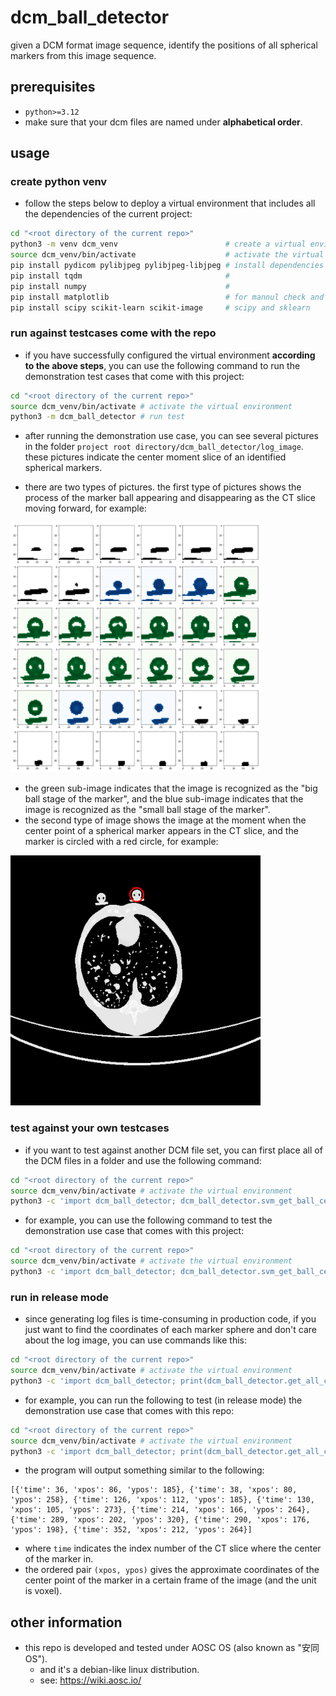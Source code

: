 # dcm_ball_detector
given a DCM format image sequence, identify the positions of all spherical markers from this image sequence.

## prerequisites

- `python>=3.12`
- make sure that your dcm files are named under **alphabetical order**.

## usage

### create python venv

- follow the steps below to deploy a virtual environment that includes all the dependencies of the current project:

```bash
cd "<root directory of the current repo>"
python3 -m venv dcm_venv                        # create a virtual environment
source dcm_venv/bin/activate                    # activate the virtual environment
pip install pydicom pylibjpeg pylibjpeg-libjpeg # install dependencies related to DCM file reading
pip install tqdm                                #
pip install numpy                               # 
pip install matplotlib                          # for mannul check and debug
pip install scipy scikit-learn scikit-image     # scipy and sklearn 
```

### run against testcases come with the repo

- if you have successfully configured the virtual environment **according to the above steps**, you can use the following command to run the demonstration test cases that come with this project:

```bash
cd "<root directory of the current repo>"
source dcm_venv/bin/activate # activate the virtual environment
python3 -m dcm_ball_detector # run test
```

- after running the demonstration use case, you can see several pictures in the folder `project root directory/dcm_ball_detector/log_image`. these pictures indicate the center moment slice of an identified spherical markers.

- there are two types of pictures. the first type of pictures shows the process of the marker ball appearing and disappearing as the CT slice moving forward, for example:

<img src="./img/img_process.png" style="width: 400px">

- the green sub-image indicates that the image is recognized as the "big ball stage of the marker", and the blue sub-image indicates that the image is recognized as the "small ball stage of the marker".
- the second type of image shows the image at the moment when the center point of a spherical marker appears in the CT slice, and the marker is circled with a red circle, for example:

<img src="./img/img_dcm.png" style="width: 400px">

### test against your own testcases

- if you want to test against another DCM file set, you can first place all of the DCM files in a folder and use the following command:

```bash
cd "<root directory of the current repo>"
source dcm_venv/bin/activate # activate the virtual environment
python3 -c 'import dcm_ball_detector; dcm_ball_detector.svm_get_ball_centers_in_folder_and_dump_log("<The folder where the target DCMs are located>")'
```

- for example, you can use the following command to test the demonstration use case that comes with this project:

```bash
cd "<root directory of the current repo>"
source dcm_venv/bin/activate # activate the virtual environment
python3 -c 'import dcm_ball_detector; dcm_ball_detector.svm_get_ball_centers_in_folder_and_dump_log("./data_sample/2023_01_03_0.625 x 0.625_501/")'
```

### run in release mode

- since generating log files is time-consuming in production code, if you just want to find the coordinates of each marker sphere and don't care about the log image, you can use commands like this:

```bash
cd "<root directory of the current repo>"
source dcm_venv/bin/activate # activate the virtual environment
python3 -c 'import dcm_ball_detector; print(dcm_ball_detector.get_all_cluster_center_in_folder("<the target folder>"))'
```

- for example, you can run the following to test (in release mode) the demonstration use case that comes with this repo:

```bash
cd "<root directory of the current repo>"
source dcm_venv/bin/activate # activate the virtual environment
python3 -c 'import dcm_ball_detector; print(dcm_ball_detector.get_all_cluster_center_in_folder("./data_sample/2023_01_03_0.625 x 0.625_501/"))'
```

- the program will output something similar to the following:

```
[{'time': 36, 'xpos': 86, 'ypos': 185}, {'time': 38, 'xpos': 80, 'ypos': 258}, {'time': 126, 'xpos': 112, 'ypos': 185}, {'time': 130, 'xpos': 105, 'ypos': 273}, {'time': 214, 'xpos': 166, 'ypos': 264}, {'time': 289, 'xpos': 202, 'ypos': 320}, {'time': 290, 'xpos': 176, 'ypos': 198}, {'time': 352, 'xpos': 212, 'ypos': 264}]
```

- where `time` indicates the index number of the CT slice where the center of the marker in.
- the ordered pair `(xpos, ypos)` gives the approximate coordinates of the center point of the marker in a certain frame of the image (and the unit is voxel).

## other information
- this repo is developed and tested under AOSC OS (also known as "安同 OS").
  - and it's a debian-like linux distribution.
  - see: https://wiki.aosc.io/